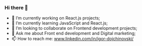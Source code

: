 ### Hi there 👋
- 🔭 I’m currently working on React.js projects;
- 🌱 I’m currently learning JavaScript and React.js;
- 👯 I’m looking to collaborate on Frontend development projects;
- 💬 Ask me about Front end development and Digital marketing;
- 📫 How to reach me: www.linkedin.com/in/igor-dojchinovski/

<!--
**igordojchinovski/igordojchinovski** is a ✨ _special_ ✨ repository because its `README.md` (this file) appears on your GitHub profile.

Here are some ideas to get you started:

- ⚡ Fun fact: ...
-->
